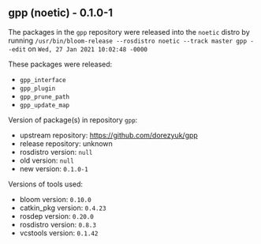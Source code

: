 ## gpp (noetic) - 0.1.0-1

The packages in the `gpp` repository were released into the `noetic` distro by running `/usr/bin/bloom-release --rosdistro noetic --track master gpp --edit` on `Wed, 27 Jan 2021 10:02:48 -0000`

These packages were released:
- `gpp_interface`
- `gpp_plugin`
- `gpp_prune_path`
- `gpp_update_map`

Version of package(s) in repository `gpp`:

- upstream repository: https://github.com/dorezyuk/gpp
- release repository: unknown
- rosdistro version: `null`
- old version: `null`
- new version: `0.1.0-1`

Versions of tools used:

- bloom version: `0.10.0`
- catkin_pkg version: `0.4.23`
- rosdep version: `0.20.0`
- rosdistro version: `0.8.3`
- vcstools version: `0.1.42`


